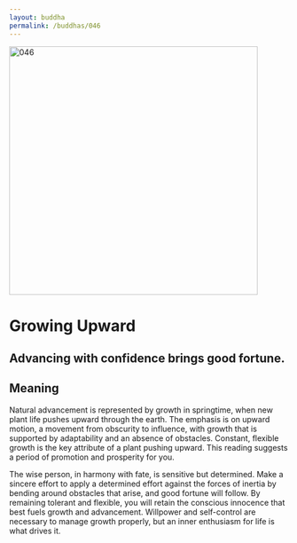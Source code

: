 ```yaml
---
layout: buddha
permalink: /buddhas/046
---
```


<div class="uk-text-center">
<img src="{{"/assets/img/buddhas/buddha-046.jpg" | relative_url}}" alt="046"  width="448" height="448"></div>

# Growing Upward

## Advancing with confidence brings good fortune. 

## Meaning

Natural advancement is represented by growth in springtime, when new plant life pushes upward through the earth. The emphasis is on upward motion, a movement from obscurity to influence, with growth that is supported by adaptability and an absence of obstacles. Constant, flexible growth is the key attribute of a plant pushing upward. This reading suggests a period of promotion and prosperity for you.

The wise person, in harmony with fate, is sensitive but determined. Make a sincere effort to apply a determined effort against the forces of inertia by bending around obstacles that arise, and good fortune will follow. By remaining tolerant and flexible, you will retain the conscious innocence that best fuels growth and advancement. Willpower and self-control are necessary to manage growth properly, but an inner enthusiasm for life is what drives it.
